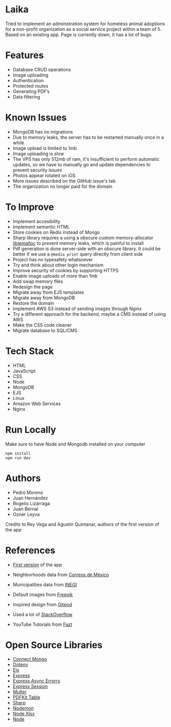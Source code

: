 # Laika

Tried to implement an administration system for homeless animal adoptions for a non-profit organization as a social service project within a team of 5. Based on an existing app. Page is currently down, it has a lot of bugs.

# Features

- Database CRUD operations
- Image uploading
- Authentication
- Protected routes
- Generating PDF’s
- Data filtering

# Known Issues

- MongoDB has no migrations
- Due to memory leaks, the server has to be restarted manually once in a while
- Image upload is limited to 1mb
- Image uploading is slow
- The VPS has only 512mb of ram, it's insufficient to perform automatic updates, so we have to manually go and update dependencies to prevent security issues
- Photos appear rotated on iOS
- More issues described on the GitHub issue's tab
- The organization no longer paid for the domain

# To Improve

- Implement accesibility
- Implement semantic HTML
- Store cookies on Redis instead of Mongo
- Sharp library requires a using a obscure custom memory-allocator [libjemalloc](https://github.com/jemalloc/jemalloc) to prevent memory leaks, which is painful to install
- Pdf generation is done server-side with an obscure library. It could be better if we use a `@media print` query directly from client side
- Project has no typesafety whatsoever
- Try and think about other login mechanism
- Improve security of cookies by supporting HTTPS
- Enable image uploads of more than 1mb
- Add swap memory files
- Redesign the page
- Migrate away from EJS templates
- Migrate away from MongoDB
- Restore the domain
- Implement AWS S3 instead of sending images through Nginx
- Try a different approach for the backend, maybe a CMS instead of using AWS
- Make the CSS code cleaner
- Migrate database to SQL/CMS

# Tech Stack

- HTML
- JavaScript
- CSS
- Node
- MongoDB
- EJS
- Linux
- Amazon Web Services
- Nginx

# Run Locally

Make sure to have Node and Mongodb installed on your computer

```console
npm install
npm run dev
```

# Authors

- Pedro Moreno
- Juan Hernández
- Rogelio Lizárraga
- Juan Bernal
- Ozner Leyva

Credits to Rey Vega and Agustín Quintanar, authors of the first version of the app

# References

- [First version](https://github.com/ReyVega/Laika_WebPage) of the app

- Neighborhoods data from [Correos de México](https://www.correosdemexico.gob.mx/SSLServicios/ConsultaCP/CodigoPostal_Exportar.aspx)

- Municipalities data from [INEGI](https://cuentame.inegi.org.mx/monografias/informacion/sin/territorio/div_municipal.aspx?tema=me&e=25)

- Default images from [Freepik](https://www.freepik.es/fotos/perro-mestizo)

- Inspired design from [Gitpod](https://www.gitpod.io/)

- Used a lot of [StackOverflow](https://stackoverflow.com/)

- YouTube Tutorials from [Fazt](https://www.youtube.com/@FaztTech)

# Open Source Libraries

- [Connect Mongo](https://github.com/jdesboeufs/connect-mongo)
- [Dotenv](https://github.com/motdotla/dotenv)
- [Ejs](https://github.com/mde/ejs)
- [Express](https://github.com/expressjs/express)
- [Express Async Errorrs](https://github.com/davidbanham/express-async-errors)
- [Express Session](https://github.com/expressjs/session)
- [Multer](https://github.com/expressjs/multer)
- [PDFKit Table](https://github.com/natancabral/pdfkit-table)
- [Sharp](https://github.com/lovell/sharp)
- [Nodemon](https://github.com/remy/nodemon)
- [Node Xlsx](https://github.com/mgcrea/node-xlsx)
- [Node](https://github.com/nodejs/node)
